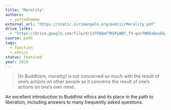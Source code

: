 ```yaml
---
title: "Morality"
authors:
  - yuttadhammo
external_url: "https://static.sirimangalo.org/public/Morality.pdf"
drive_links:
  - "https://drive.google.com/file/d/11FP8QmF7R5PyWBT_fV-qocTNR8aQeuGb/view?usp=drivesdk"
course: path
tags:
  - function
  - ethics
status: featured
year: 2020
---
```


> [In Buddhism, morality] is not concerned so much with the result of one’s actions on other people as it concerns the result of one’s actions on one’s own mind.

An excellent introduction to Buddhist ethics and its place in the path to liberation, including answers to many frequently asked questions.
